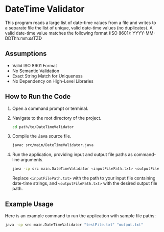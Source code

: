 # DateTime Validator

This program reads a large list of date-time values from a file and writes to a separate file the list of unique, valid date-time values (no duplicates). A valid date-time value matches the following format (ISO 8601): YYYY-MM-DDThh:mm:ssTZD

## Assumptions
* Valid ISO 8601 Format
* No Semantic Validation
* Exact String Match for Uniqueness
* No Dependency on High-Level Libraries

## How to Run the Code

1. Open a command prompt or terminal.

2. Navigate to the root directory of the project.

    ```sh
    cd path/to/DateTimeValidator
    ```

3. Compile the Java source file.

    ```sh
    javac src/main/DateTimeValidator.java
    ```

4. Run the application, providing input and output file paths as command-line arguments.

    ```sh
    java -cp src main.DateTimeValidator <inputFilePath.txt> <outputFilePath.txt>
    ```

   Replace `<inputFilePath.txt>` with the path to your input file containing date-time strings, and `<outputFilePath.txt>` with the desired output file path.

## Example Usage

Here is an example command to run the application with sample file paths:

```sh
java -cp src main.DateTimeValidator "testFile.txt" "output.txt"
```

